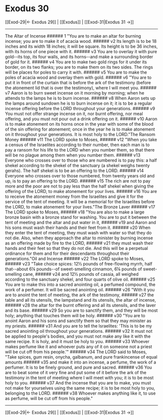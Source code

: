 # Exodus 30

[[Exod-29|← Exodus 29]] | [[Exodus]] | [[Exod-31|Exodus 31 →]]
***

The Altar of Incense ###### 1 "You are to make an altar for burning incense; you are to make it of acacia wood. ###### v2 Its length is to be 18 inches and its width 18 inches; it will be square. Its height is to be 36 inches, with its horns of one piece with it. ###### v3 You are to overlay it with pure gold--its top, its four walls, and its horns--and make a surrounding border of gold for it. ###### v4 You are to make two gold rings for it under its border, on its two flanks; you are to make them on its two sides. The rings will be places for poles to carry it with. ###### v5 You are to make the poles of acacia wood and overlay them with gold. ###### v6 "You are to put it in front of the curtain that is before the ark of the testimony (before the atonement lid that is over the testimony), where I will meet you. ###### v7 Aaron is to burn sweet incense on it morning by morning; when he attends to the lamps he is to burn incense. ###### v8 When Aaron sets up the lamps around sundown he is to burn incense on it; it is to be a regular incense offering before the LORD throughout your generations. ###### v9 You must not offer strange incense on it, nor burnt offering, nor meal offering, and you must not pour out a drink offering on it. ###### v10 Aaron is to make atonement on its horns once in the year with some of the blood of the sin offering for atonement; once in the year he is to make atonement on it throughout your generations. It is most holy to the LORD."The Ransom Money ###### v11 The LORD spoke to Moses, ###### v12 "When you take a census of the Israelites according to their number, then each man is to pay a ransom for his life to the LORD when you number them, so that there will be no plague among them when you number them. ###### v13 Everyone who crosses over to those who are numbered is to pay this: a half shekel according to the shekel of the sanctuary (a shekel weighs twenty gerahs). The half shekel is to be an offering to the LORD. ###### v14 Everyone who crosses over to those numbered, from twenty years old and up, is to pay an offering to the LORD. ###### v15 The rich are not to pay more and the poor are not to pay less than the half shekel when giving the offering of the LORD, to make atonement for your lives. ###### v16 You are to receive the atonement money from the Israelites and give it for the service of the tent of meeting. It will be a memorial for the Israelites before the LORD, to make atonement for your lives."The Bronze Laver ###### v17 The LORD spoke to Moses, ###### v18 "You are also to make a large bronze basin with a bronze stand for washing. You are to put it between the tent of meeting and the altar and put water in it, ###### v19 and Aaron and his sons must wash their hands and their feet from it. ###### v20 When they enter the tent of meeting, they must wash with water so that they do not die. Also, when they approach the altar to minister by burning incense as an offering made by fire to the LORD, ###### v21 they must wash their hands and their feet so that they do not die. And this will be a perpetual ordinance for them and for their descendants throughout their generations."Oil and Incense ###### v22 The LORD spoke to Moses, ###### v23 "Take choice spices: 12½ pounds of free-flowing myrrh, half that--about 6¼ pounds--of sweet-smelling cinnamon, 6¼ pounds of sweet-smelling cane, ###### v24 and 12½ pounds of cassia, all weighed according to the sanctuary shekel, and four quarts of olive oil. ###### v25 You are to make this into a sacred anointing oil, a perfumed compound, the work of a perfumer. It will be sacred anointing oil. ###### v26 "With it you are to anoint the tent of meeting, the ark of the testimony, ###### v27 the table and all its utensils, the lampstand and its utensils, the altar of incense, ###### v28 the altar for the burnt offering and all its utensils, and the laver and its base. ###### v29 So you are to sanctify them, and they will be most holy; anything that touches them will be holy. ###### v30 "You are to anoint Aaron and his sons and sanctify them so that they may minister as my priests. ###### v31 And you are to tell the Israelites: 'This is to be my sacred anointing oil throughout your generations. ###### v32 It must not be applied to people's bodies, and you must not make any like it with the same recipe. It is holy, and it must be holy to you. ###### v33 Whoever makes perfume like it and whoever puts any of it on someone not a priest will be cut off from his people.'" ###### v34 The LORD said to Moses, "Take spices, gum resin, onycha, galbanum, and pure frankincense of equal amounts ###### v35 and make it into an incense, a perfume, the work of a perfumer. It is to be finely ground, and pure and sacred. ###### v36 You are to beat some of it very fine and put some of it before the ark of the testimony in the tent of meeting where I will meet with you; it is to be most holy to you. ###### v37 And the incense that you are to make, you must not make for yourselves using the same recipe; it is to be most holy to you, belonging to the LORD. ###### v38 Whoever makes anything like it, to use as perfume, will be cut off from his people."

***
[[Exod-29|← Exodus 29]] | [[Exodus]] | [[Exod-31|Exodus 31 →]]
